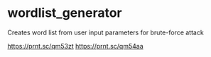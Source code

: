 # wordlist_generator
Creates word list from user input parameters for brute-force attack


https://prnt.sc/qm53zt
https://prnt.sc/qm54aa
